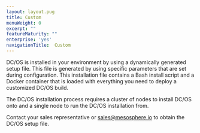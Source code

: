 ```yaml
---
layout: layout.pug
title: Custom
menuWeight: 0
excerpt: ""
featureMaturity: ""
enterprise: 'yes'
navigationTitle:  Custom
---
```




DC/OS is installed in your environment by using a dynamically generated setup file. This file is generated by using specific parameters that are set during configuration. This installation file contains a Bash install script and a Docker container that is loaded with everything you need to deploy a customized DC/OS build.

The DC/OS installation process requires a cluster of nodes to install DC/OS onto and a single node to run the DC/OS installation from.

Contact your sales representative or <sales@mesosphere.io> to obtain the DC/OS setup file.